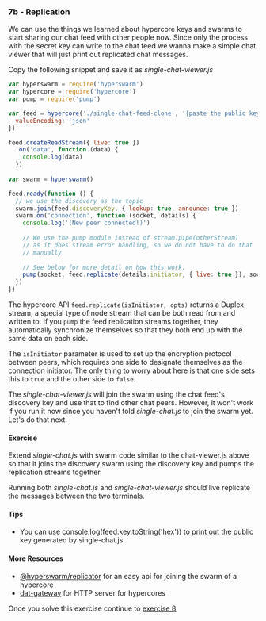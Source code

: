 ### 7b - Replication

We can use the things we learned about hypercore keys and swarms to start sharing our chat feed with other people now. Since only the process with the secret key can write to the chat feed we wanna make a simple chat viewer that will just print out replicated chat messages.

Copy the following snippet and save it as _single-chat-viewer.js_

```js
var hyperswarm = require('hyperswarm')
var hypercore = require('hypercore')
var pump = require('pump')

var feed = hypercore('./single-chat-feed-clone', '{paste the public key created by single-chat.js}', {
  valueEncoding: 'json'
})

feed.createReadStream({ live: true })
  .on('data', function (data) {
    console.log(data)
  })
 
var swarm = hyperswarm()

feed.ready(function () {
  // we use the discovery as the topic
  swarm.join(feed.discoveryKey, { lookup: true, announce: true })
  swarm.on('connection', function (socket, details) {
    console.log('(New peer connected!)')
    
    // We use the pump module instead of stream.pipe(otherStream)
    // as it does stream error handling, so we do not have to do that
    // manually.
    
    // See below for more detail on how this work.
    pump(socket, feed.replicate(details.initiator, { live: true }), socket)
  })
})
```

The hypercore API `feed.replicate(isInitiator, opts)` returns a Duplex stream, a special type of node stream that can be both read from and written to. If you `pump` the feed replication streams together, they automatically synchronize themselves so that they both end up with the same data on each side.

The `isInitiator` parameter is used to set up the encryption protocol between peers, which requires one side to designate themselves as the connection initiator. The only thing to worry about here is that one side sets this to `true` and the other side to `false`.

The _single-chat-viewer.js_ will join the swarm using the chat feed's discovery key
and use that to find other chat peers. However, it won't work if you run it now since you haven't told _single-chat.js_ to join the swarm yet. Let's do that next.

#### Exercise

Extend _single-chat.js_ with swarm code similar to the chat-viewer.js above so that it joins the discovery swarm using the discovery key and pumps the replication streams together.

Running both _single-chat.js_ and _single-chat-viewer.js_ should live replicate the messages between the two terminals.

#### Tips

- You can use console.log(feed.key.toString('hex')) to print out the public key generated by single-chat.js.

#### More Resources

* [@hyperswarm/replicator](https://github.com/hyperswarm/replicator) for an easy api for joining the swarm of a hypercore 
* [dat-gateway](https://github.com/pfrazee/dat-gateway) for HTTP server for hypercores 

Once you solve this exercise continue to [exercise 8](08.html)
